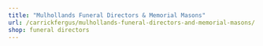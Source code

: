 ```yaml
---
title: "Mulhollands Funeral Directors & Memorial Masons"
url: /carrickfergus/mulhollands-funeral-directors-and-memorial-masons/
shop: funeral directors
---
```

